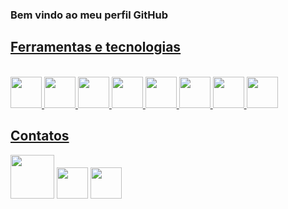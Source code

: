 ### Bem vindo ao meu perfil GitHub

<div>
<a href="https://github.com/ItsVitu">
</div>


## Ferramentas e tecnologias
<div style="display: inline_block"><br>
<img src="https://cdn-icons-png.flaticon.com/512/226/226777.png" width="50" height="50"/>
<img src="https://cdn.jsdelivr.net/gh/devicons/devicon/icons/mysql/mysql-original-wordmark.svg" width="50" height="50"/>
<img src="https://cdn.jsdelivr.net/gh/devicons/devicon/icons/javascript/javascript-plain.svg" width="50" height="50"/>
<img src="https://t3.ftcdn.net/jpg/03/04/97/12/240_F_304971233_mQ4xlfnBGSszgzJPYzQnZtWI04ZNmuuP.jpg" width="50" height="50"/>
<img src="https://t3.ftcdn.net/jpg/03/52/67/82/240_F_352678266_NFcwIwhhY76mkQItT4lCxyxcCTP3LgvY.jpg" width="50" height="50"/>
<img src="https://cdn.jsdelivr.net/gh/devicons/devicon/icons/html5/html5-plain-wordmark.svg" width="50" height="50"/>
<img src="https://cdn.jsdelivr.net/gh/devicons/devicon/icons/css3/css3-plain-wordmark.svg" width="50" height="50"/>
<img src="https://cdn.jsdelivr.net/gh/devicons/devicon/icons/git/git-plain-wordmark.svg" width="50" height="50"/>
</div>
  
 ## Contatos
 <div>
<a href="https://discord.gg/vitor-oliveira#3478" target="_blank"><img src="https://logosmarcas.net/wp-content/uploads/2020/12/Discord-Logo-650x366.png" target="_blank" width='70 height='50'></a>
  <a href = "mailto:vitor.engenhariapro@gmail.com"><img src="https://logodownload.org/wp-content/uploads/2018/03/gmail-logo-16-1536x1152.png" width='50' height='50'></a>
  <a href="https://www.linkedin.com/in/vitor-oliveira-b24426204" target="_blank"><img src="https://cdn-icons-png.flaticon.com/512/174/174857.png" target="_blank" width='50' height='50'></a>
</div>
